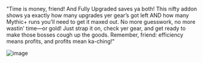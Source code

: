"Time is money, friend! And Fully Upgraded saves ya both! This nifty addon shows ya exactly how many upgrades yer gear’s got left AND how many Mythic+ runs you’ll need to get it maxed out. No more guesswork, no more wastin' time—or gold! Just strap it on, check yer gear, and get ready to make those bosses cough up the goods. Remember, friend: efficiency means profits, and profits mean ka-ching!"

![image](https://github.com/user-attachments/assets/25c6e4f8-4aa6-4fdb-bf08-b02a53e24c78)
